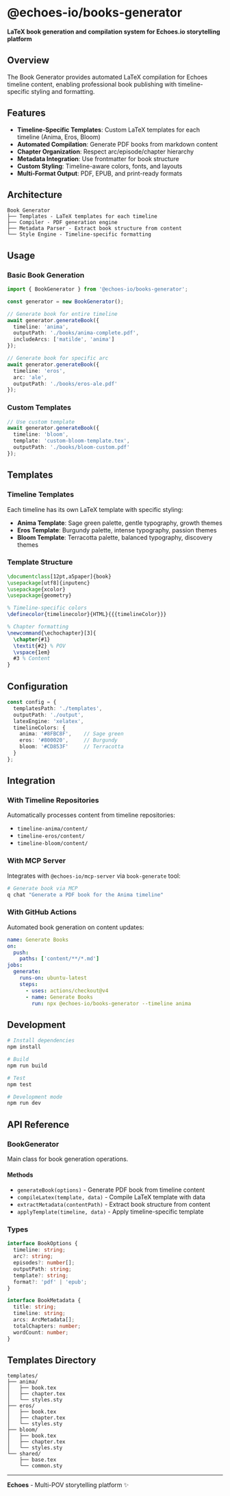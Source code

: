 # @echoes-io/books-generator

**LaTeX book generation and compilation system for Echoes.io storytelling platform**

## Overview

The Book Generator provides automated LaTeX compilation for Echoes timeline content, enabling professional book publishing with timeline-specific styling and formatting.

## Features

- **Timeline-Specific Templates**: Custom LaTeX templates for each timeline (Anima, Eros, Bloom)
- **Automated Compilation**: Generate PDF books from markdown content
- **Chapter Organization**: Respect arc/episode/chapter hierarchy
- **Metadata Integration**: Use frontmatter for book structure
- **Custom Styling**: Timeline-aware colors, fonts, and layouts
- **Multi-Format Output**: PDF, EPUB, and print-ready formats

## Architecture

```
Book Generator
├── Templates - LaTeX templates for each timeline
├── Compiler - PDF generation engine
├── Metadata Parser - Extract book structure from content
└── Style Engine - Timeline-specific formatting
```

## Usage

### Basic Book Generation

```typescript
import { BookGenerator } from '@echoes-io/books-generator';

const generator = new BookGenerator();

// Generate book for entire timeline
await generator.generateBook({
  timeline: 'anima',
  outputPath: './books/anima-complete.pdf',
  includeArcs: ['matilde', 'anima']
});

// Generate book for specific arc
await generator.generateBook({
  timeline: 'eros',
  arc: 'ale',
  outputPath: './books/eros-ale.pdf'
});
```

### Custom Templates

```typescript
// Use custom template
await generator.generateBook({
  timeline: 'bloom',
  template: 'custom-bloom-template.tex',
  outputPath: './books/bloom-custom.pdf'
});
```

## Templates

### Timeline Templates

Each timeline has its own LaTeX template with specific styling:

- **Anima Template**: Sage green palette, gentle typography, growth themes
- **Eros Template**: Burgundy palette, intense typography, passion themes  
- **Bloom Template**: Terracotta palette, balanced typography, discovery themes

### Template Structure

```latex
\documentclass[12pt,a5paper]{book}
\usepackage[utf8]{inputenc}
\usepackage{xcolor}
\usepackage{geometry}

% Timeline-specific colors
\definecolor{timelinecolor}{HTML}{{{timelineColor}}}

% Chapter formatting
\newcommand{\echochapter}[3]{
  \chapter{#1}
  \textit{#2} % POV
  \vspace{1em}
  #3 % Content
}
```

## Configuration

```typescript
const config = {
  templatesPath: './templates',
  outputPath: './output',
  latexEngine: 'xelatex',
  timelineColors: {
    anima: '#8FBC8F',    // Sage green
    eros: '#800020',     // Burgundy
    bloom: '#CD853F'     // Terracotta
  }
};
```

## Integration

### With Timeline Repositories

Automatically processes content from timeline repositories:
- `timeline-anima/content/`
- `timeline-eros/content/`
- `timeline-bloom/content/`

### With MCP Server

Integrates with `@echoes-io/mcp-server` via `book-generate` tool:

```bash
# Generate book via MCP
q chat "Generate a PDF book for the Anima timeline"
```

### With GitHub Actions

Automated book generation on content updates:

```yaml
name: Generate Books
on:
  push:
    paths: ['content/**/*.md']
jobs:
  generate:
    runs-on: ubuntu-latest
    steps:
      - uses: actions/checkout@v4
      - name: Generate Books
        run: npx @echoes-io/books-generator --timeline anima
```

## Development

```bash
# Install dependencies
npm install

# Build
npm run build

# Test
npm test

# Development mode
npm run dev
```

## API Reference

### BookGenerator

Main class for book generation operations.

#### Methods

- `generateBook(options)` - Generate PDF book from timeline content
- `compileLatex(template, data)` - Compile LaTeX template with data
- `extractMetadata(contentPath)` - Extract book structure from content
- `applyTemplate(timeline, data)` - Apply timeline-specific template

### Types

```typescript
interface BookOptions {
  timeline: string;
  arc?: string;
  episodes?: number[];
  outputPath: string;
  template?: string;
  format?: 'pdf' | 'epub';
}

interface BookMetadata {
  title: string;
  timeline: string;
  arcs: ArcMetadata[];
  totalChapters: number;
  wordCount: number;
}
```

## Templates Directory

```
templates/
├── anima/
│   ├── book.tex
│   ├── chapter.tex
│   └── styles.sty
├── eros/
│   ├── book.tex
│   ├── chapter.tex
│   └── styles.sty
├── bloom/
│   ├── book.tex
│   ├── chapter.tex
│   └── styles.sty
└── shared/
    ├── base.tex
    └── common.sty
```

---

**Echoes** - Multi-POV storytelling platform ✨
